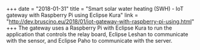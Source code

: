 +++
date = "2018-01-31"
title = "Smart solar water heating (SWH) - IoT gateway with Raspberry Pi using Eclipse Kura"
link = "http://dev.bruscino.eu/2018/01/iot-gateway-with-raspberry-pi-using.html"
+++
The gateway uses a Raspberry Pi with Eclipse Kura to run the application that controls the relay board, Eclipse Leshan to communicate with the sensor, and Eclipse Paho to communicate with the server.